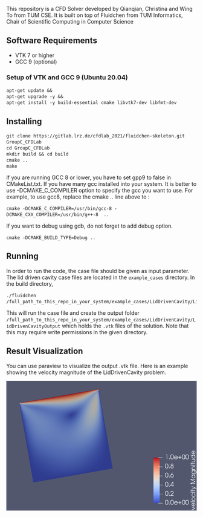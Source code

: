 This repository is a CFD Solver developed by Qianqian, Christina and Wing To from TUM CSE. It is built on top of Fluidchen from TUM Informatics, Chair of Scientific Computing in Computer Science

## Software Requirements
* VTK 7 or higher
* GCC 9 (optional)

### Setup of VTK and GCC 9 (Ubuntu **20.04**)

```shell
apt-get update &&
apt-get upgrade -y &&
apt-get install -y build-essential cmake libvtk7-dev libfmt-dev
```

## Installing

```shell
git clone https://gitlab.lrz.de/cfdlab_2021/fluidchen-skeleton.git GroupC_CFDLab
cd GroupC_CFDLab
mkdir build && cd build
cmake ..
make
```

If you are running GCC 8 or lower, you have to set gpp9 to false in CMakeList.txt. If you have many gcc installed into your system. It is better to use -DCMAKE_C_COMPILER option to specify the gcc you want to use. For example, to use gcc8, replace the cmake .. line above to :
```shell
cmake -DCMAKE_C_COMPILER=/usr/bin/gcc-8 -DCMAKE_CXX_COMPILER=/usr/bin/g++-8  ..
```

If you want to debug using gdb, do not forget to add debug option.
```shell
cmake -DCMAKE_BUILD_TYPE=Debug ..
```

## Running

In order to run the code, the case file should be given as input parameter. The lid driven cavity case files are located in the `example_cases` directory. In the build directory, 

```shell
./fluidchen /full_path_to_this_repo_in_your_system/example_cases/LidDrivenCavity/LidDrivenCavity.dat
```

This will run the case file and create the output folder `/full_path_to_this_repo_in_your_system/example_cases/LidDrivenCavity/LidDrivenCavityOutput` which holds the `.vtk` files of the solution.  Note that this may require write permissions in the given directory.

## Result Visualization

You can use paraview to visualize the output .vtk file. Here is an example showing the velocity magnitude of the LidDrivenCavity problem.

![sample LidDrivenCavity Velocity](docs/images/LidDrivenCavitySampleVelocityImage.png "Velocity")
